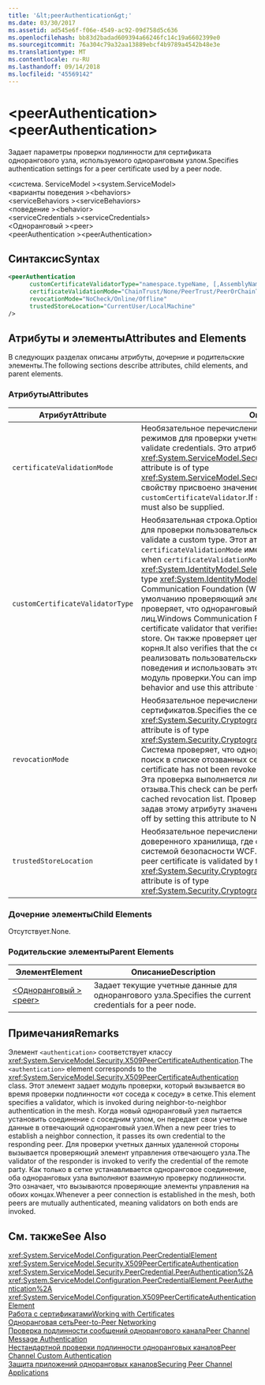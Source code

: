 ```yaml
---
title: '&lt;peerAuthentication&gt;'
ms.date: 03/30/2017
ms.assetid: ad545e6f-f06e-4549-ac92-09d758d5c636
ms.openlocfilehash: bb83d2badad609394a66246fc14c19a6602399e0
ms.sourcegitcommit: 76a304c79a32aa13889ebcf4b9789a4542b48e3e
ms.translationtype: MT
ms.contentlocale: ru-RU
ms.lasthandoff: 09/14/2018
ms.locfileid: "45569142"
---
```

# <a name="ltpeerauthenticationgt"></a><span data-ttu-id="606fd-102">&lt;peerAuthentication&gt;</span><span class="sxs-lookup"><span data-stu-id="606fd-102">&lt;peerAuthentication&gt;</span></span>
<span data-ttu-id="606fd-103">Задает параметры проверки подлинности для сертификата однорангового узла, используемого одноранговым узлом.</span><span class="sxs-lookup"><span data-stu-id="606fd-103">Specifies authentication settings for a peer certificate used by a peer node.</span></span>  
  
 <span data-ttu-id="606fd-104">\<система. ServiceModel ></span><span class="sxs-lookup"><span data-stu-id="606fd-104">\<system.ServiceModel></span></span>  
<span data-ttu-id="606fd-105">\<варианты поведения ></span><span class="sxs-lookup"><span data-stu-id="606fd-105">\<behaviors></span></span>  
<span data-ttu-id="606fd-106">\<serviceBehaviors ></span><span class="sxs-lookup"><span data-stu-id="606fd-106">\<serviceBehaviors></span></span>  
<span data-ttu-id="606fd-107">\<поведение ></span><span class="sxs-lookup"><span data-stu-id="606fd-107">\<behavior></span></span>  
<span data-ttu-id="606fd-108">\<serviceCredentials ></span><span class="sxs-lookup"><span data-stu-id="606fd-108">\<serviceCredentials></span></span>  
<span data-ttu-id="606fd-109">\<Одноранговый ></span><span class="sxs-lookup"><span data-stu-id="606fd-109">\<peer></span></span>  
<span data-ttu-id="606fd-110">\<peerAuthentication ></span><span class="sxs-lookup"><span data-stu-id="606fd-110">\<peerAuthentication></span></span>  
  
## <a name="syntax"></a><span data-ttu-id="606fd-111">Синтаксис</span><span class="sxs-lookup"><span data-stu-id="606fd-111">Syntax</span></span>  
  
```xml  
<peerAuthentication  
      customCertificateValidatorType="namespace.typeName, [,AssemblyName] [,Version=version number] [,Culture=culture] [,PublicKeyToken=token]"  
      certificateValidationMode="ChainTrust/None/PeerTrust/PeerOrChainTrust/Custom"  
      revocationMode="NoCheck/Online/Offline"  
      trustedStoreLocation="CurrentUser/LocalMachine"   
/>  
```  
  
## <a name="attributes-and-elements"></a><span data-ttu-id="606fd-112">Атрибуты и элементы</span><span class="sxs-lookup"><span data-stu-id="606fd-112">Attributes and Elements</span></span>  
 <span data-ttu-id="606fd-113">В следующих разделах описаны атрибуты, дочерние и родительские элементы.</span><span class="sxs-lookup"><span data-stu-id="606fd-113">The following sections describe attributes, child elements, and parent elements.</span></span>  
  
### <a name="attributes"></a><span data-ttu-id="606fd-114">Атрибуты</span><span class="sxs-lookup"><span data-stu-id="606fd-114">Attributes</span></span>  
  
|<span data-ttu-id="606fd-115">Атрибут</span><span class="sxs-lookup"><span data-stu-id="606fd-115">Attribute</span></span>|<span data-ttu-id="606fd-116">Описание</span><span class="sxs-lookup"><span data-stu-id="606fd-116">Description</span></span>|  
|---------------|-----------------|  
|`certificateValidationMode`|<span data-ttu-id="606fd-117">Необязательное перечисление.</span><span class="sxs-lookup"><span data-stu-id="606fd-117">Optional enumeration.</span></span> <span data-ttu-id="606fd-118">Задает один из трех режимов для проверки учетных данных.</span><span class="sxs-lookup"><span data-stu-id="606fd-118">Specifies one of three modes used to validate credentials.</span></span> <span data-ttu-id="606fd-119">Это атрибут типа <xref:System.ServiceModel.Security.X509CertificateValidationMode>.</span><span class="sxs-lookup"><span data-stu-id="606fd-119">This attribute is of type <xref:System.ServiceModel.Security.X509CertificateValidationMode>.</span></span> <span data-ttu-id="606fd-120">Если свойству присвоено значение `Custom`, также необходимо указать свойство `customCertificateValidator`.</span><span class="sxs-lookup"><span data-stu-id="606fd-120">If set to `Custom`, then a `customCertificateValidator` must also be supplied.</span></span>|  
|`customCertificateValidatorType`|<span data-ttu-id="606fd-121">Необязательная строка.</span><span class="sxs-lookup"><span data-stu-id="606fd-121">Optional string.</span></span> <span data-ttu-id="606fd-122">Задает тип и сборку, используемые для проверки пользовательского типа.</span><span class="sxs-lookup"><span data-stu-id="606fd-122">Specifies a type and assembly used to validate a custom type.</span></span> <span data-ttu-id="606fd-123">Этот атрибут должен быть задан, когда `certificateValidationMode` имеет значение `Custom`.</span><span class="sxs-lookup"><span data-stu-id="606fd-123">This attribute must be set when `certificateValidationMode` is set to `Custom`.</span></span> <span data-ttu-id="606fd-124">Это атрибут типа <xref:System.IdentityModel.Selectors.X509CertificateValidator>.</span><span class="sxs-lookup"><span data-stu-id="606fd-124">This attribute is of type <xref:System.IdentityModel.Selectors.X509CertificateValidator>.</span></span> <span data-ttu-id="606fd-125">Windows Communication Foundation (WCF) предоставляет используемый по умолчанию проверяющий элемент управления для сертификата, который проверяет, что одноранговый сертификат в хранилище доверенных лиц.</span><span class="sxs-lookup"><span data-stu-id="606fd-125">Windows Communication Foundation (WCF) provides a default peer certificate validator that verifies the peer certificate against the trusted people store.</span></span> <span data-ttu-id="606fd-126">Он также проверяет цепочку сертификатов вплоть до действительного корня.</span><span class="sxs-lookup"><span data-stu-id="606fd-126">It also verifies that the certificate chains up to a valid root.</span></span> <span data-ttu-id="606fd-127">Можно реализовать пользовательский модуль проверки для задания другого поведения и использовать этот атрибут для указания на пользовательский модуль проверки.</span><span class="sxs-lookup"><span data-stu-id="606fd-127">You can implement a custom validator to specify a different behavior and use this attribute to point to the custom validator.</span></span>|  
|`revocationMode`|<span data-ttu-id="606fd-128">Необязательное перечисление.</span><span class="sxs-lookup"><span data-stu-id="606fd-128">Optional enumeration.</span></span> <span data-ttu-id="606fd-129">Задает режим отзыва сертификатов.</span><span class="sxs-lookup"><span data-stu-id="606fd-129">Specifies the certificate revocation mode.</span></span> <span data-ttu-id="606fd-130">Это атрибут типа <xref:System.Security.Cryptography.X509Certificates.X509RevocationMode>.</span><span class="sxs-lookup"><span data-stu-id="606fd-130">This attribute is of type <xref:System.Security.Cryptography.X509Certificates.X509RevocationMode>.</span></span> <span data-ttu-id="606fd-131">Система проверяет, что одноранговый сертификат не отозван, проводя его поиск в списке отозванных сертификатов.</span><span class="sxs-lookup"><span data-stu-id="606fd-131">The system verifies that the peer certificate has not been revoked by looking it up in the revoked certificate list.</span></span> <span data-ttu-id="606fd-132">Эта проверка выполняется либо в сети, либо в кэшированном списке отзыва.</span><span class="sxs-lookup"><span data-stu-id="606fd-132">This check can be performed either by checking online or against a cached revocation list.</span></span> <span data-ttu-id="606fd-133">Проверку отзыва сертификатов можно отключить, задав этому атрибуту значение NoCheck.</span><span class="sxs-lookup"><span data-stu-id="606fd-133">Revocation checking can be turned off by setting this attribute to NoCheck.</span></span>|  
|`trustedStoreLocation`|<span data-ttu-id="606fd-134">Необязательное перечисление.</span><span class="sxs-lookup"><span data-stu-id="606fd-134">Optional enumeration.</span></span> <span data-ttu-id="606fd-135">Задает расположение доверенного хранилища, где одноранговый сертификат проверяется системой безопасности WCF.</span><span class="sxs-lookup"><span data-stu-id="606fd-135">Specifies the trusted store location where the peer certificate is validated by the WCF security system.</span></span> <span data-ttu-id="606fd-136">Это атрибут типа <xref:System.Security.Cryptography.X509Certificates.StoreLocation>.</span><span class="sxs-lookup"><span data-stu-id="606fd-136">This attribute is of type <xref:System.Security.Cryptography.X509Certificates.StoreLocation>.</span></span>|  
  
### <a name="child-elements"></a><span data-ttu-id="606fd-137">Дочерние элементы</span><span class="sxs-lookup"><span data-stu-id="606fd-137">Child Elements</span></span>  
 <span data-ttu-id="606fd-138">Отсутствует.</span><span class="sxs-lookup"><span data-stu-id="606fd-138">None.</span></span>  
  
### <a name="parent-elements"></a><span data-ttu-id="606fd-139">Родительские элементы</span><span class="sxs-lookup"><span data-stu-id="606fd-139">Parent Elements</span></span>  
  
|<span data-ttu-id="606fd-140">Элемент</span><span class="sxs-lookup"><span data-stu-id="606fd-140">Element</span></span>|<span data-ttu-id="606fd-141">Описание</span><span class="sxs-lookup"><span data-stu-id="606fd-141">Description</span></span>|  
|-------------|-----------------|  
|[<span data-ttu-id="606fd-142">\<Одноранговый ></span><span class="sxs-lookup"><span data-stu-id="606fd-142">\<peer></span></span>](../../../../../docs/framework/configure-apps/file-schema/wcf/peer-of-servicecredentials.md)|<span data-ttu-id="606fd-143">Задает текущие учетные данные для однорангового узла.</span><span class="sxs-lookup"><span data-stu-id="606fd-143">Specifies the current credentials for a peer node.</span></span>|  
  
## <a name="remarks"></a><span data-ttu-id="606fd-144">Примечания</span><span class="sxs-lookup"><span data-stu-id="606fd-144">Remarks</span></span>  
 <span data-ttu-id="606fd-145">Элемент `<authentication>` соответствует классу <xref:System.ServiceModel.Security.X509PeerCertificateAuthentication>.</span><span class="sxs-lookup"><span data-stu-id="606fd-145">The `<authentication>` element corresponds to the <xref:System.ServiceModel.Security.X509PeerCertificateAuthentication> class.</span></span> <span data-ttu-id="606fd-146">Этот элемент задает модуль проверки, который вызывается во время проверки подлинности «от соседа к соседу» в сетке.</span><span class="sxs-lookup"><span data-stu-id="606fd-146">This element specifies a validator, which is invoked during neighbor-to-neighbor authentication in the mesh.</span></span> <span data-ttu-id="606fd-147">Когда новый одноранговый узел пытается установить соединение с соседним узлом, он передает свои учетные данные в отвечающий одноранговый узел.</span><span class="sxs-lookup"><span data-stu-id="606fd-147">When a new peer tries to establish a neighbor connection, it passes its own credential to the responding peer.</span></span> <span data-ttu-id="606fd-148">Для проверки учетных данных удаленной стороны вызывается проверяющий элемент управления отвечающего узла.</span><span class="sxs-lookup"><span data-stu-id="606fd-148">The validator of the responder is invoked to verify the credential of the remote party.</span></span> <span data-ttu-id="606fd-149">Как только в сетке устанавливается одноранговое соединение, оба одноранговых узла выполняют взаимную проверку подлинности. Это означает, что вызываются проверяющие элементы управления на обоих концах.</span><span class="sxs-lookup"><span data-stu-id="606fd-149">Whenever a peer connection is established in the mesh, both peers are mutually authenticated, meaning validators on both ends are invoked.</span></span>  
  
## <a name="see-also"></a><span data-ttu-id="606fd-150">См. также</span><span class="sxs-lookup"><span data-stu-id="606fd-150">See Also</span></span>  
 <xref:System.ServiceModel.Configuration.PeerCredentialElement>  
 <xref:System.ServiceModel.Security.X509PeerCertificateAuthentication>  
 <xref:System.ServiceModel.Security.PeerCredential.PeerAuthentication%2A>  
 <xref:System.ServiceModel.Configuration.PeerCredentialElement.PeerAuthentication%2A>  
 <xref:System.ServiceModel.Configuration.X509PeerCertificateAuthenticationElement>  
 [<span data-ttu-id="606fd-151">Работа с сертификатами</span><span class="sxs-lookup"><span data-stu-id="606fd-151">Working with Certificates</span></span>](../../../../../docs/framework/wcf/feature-details/working-with-certificates.md)  
 [<span data-ttu-id="606fd-152">Одноранговая сеть</span><span class="sxs-lookup"><span data-stu-id="606fd-152">Peer-to-Peer Networking</span></span>](../../../../../docs/framework/wcf/feature-details/peer-to-peer-networking.md)  
 [<span data-ttu-id="606fd-153">Проверка подлинности сообщений однорангового канала</span><span class="sxs-lookup"><span data-stu-id="606fd-153">Peer Channel Message Authentication</span></span>](https://msdn.microsoft.com/library/80e73386-514e-4c30-9e4a-b9ca8c173a95)  
 [<span data-ttu-id="606fd-154">Нестандартной проверки подлинности одноранговых каналов</span><span class="sxs-lookup"><span data-stu-id="606fd-154">Peer Channel Custom Authentication</span></span>](https://msdn.microsoft.com/library/4aa8a82e-41a8-48e2-8621-7e1cbabdca7c)  
 [<span data-ttu-id="606fd-155">Защита приложений одноранговых каналов</span><span class="sxs-lookup"><span data-stu-id="606fd-155">Securing Peer Channel Applications</span></span>](../../../../../docs/framework/wcf/feature-details/securing-peer-channel-applications.md)

